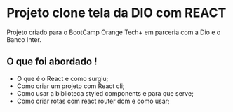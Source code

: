 # Projeto clone tela da DIO com REACT

Projeto criado para o BootCamp Orange Tech+ em parceria com a Dio e o Banco Inter.

## O que foi abordado !

* O que é o React e como surgiu;
* Como criar um projeto com React cli;
* Como usar a biblioteca styled components e para que serve;
* Como criar rotas com react router dom e como usar;
